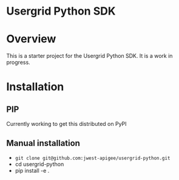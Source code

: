 # Usergrid Python SDK

# Overview
This is a starter project for the Usergrid Python SDK.  It is a work in progress.

# Installation

## PIP

Currently working to get this distributed on PyPI

## Manual installation

- `git clone git@github.com:jwest-apigee/usergrid-python.git`
- cd usergrid-python
- pip install -e .